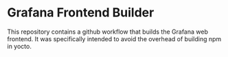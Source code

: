 # Grafana Frontend Builder

This repository contains a github workflow that builds the Grafana web frontend. It was specifically intended to avoid the overhead of building npm in yocto.

